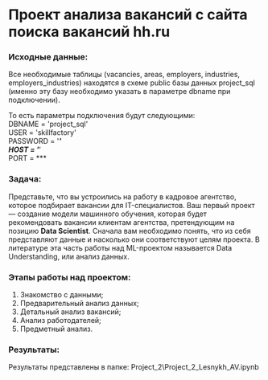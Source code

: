 # Проект анализа вакансий с сайта поиска вакансий hh.ru

### Исходные данные:
Все необходимые таблицы (vacancies, areas, employers, industries, employers_industries) находятся в схеме public базы данных project_sql (именно эту базу  необходимо указать 
в параметре dbname при подключении).<br>

То есть параметры подключения будут следующими:<br>
DBNAME = 'project_sql'<br>
USER = 'skillfactory'<br>
PASSWORD = '***'<br>
HOST = '***'<br>
PORT = ***<br>

### Задача: 
Представьте, что вы устроились на работу в кадровое агентство, которое подбирает вакансии для IT-специалистов. 
Ваш первый проект — создание модели машинного обучения, которая будет рекомендовать вакансии клиентам агентства, претендующим на позицию **Data Scientist**. 
Сначала вам необходимо понять, что из себя представляют данные и насколько они соответствуют целям проекта. 
В литературе эта часть работы над ML-проектом называется Data Understanding, или анализ данных.

### Этапы работы над проектом:
1. Знакомство с данными;
2. Предварительный анализ данных;
3. Детальный анализ вакансий;
4. Анализ работодателей;
5. Предметный анализ.

### Результаты:
Результаты представлены в папке: Project_2\Project_2_Lesnykh_AV.ipynb